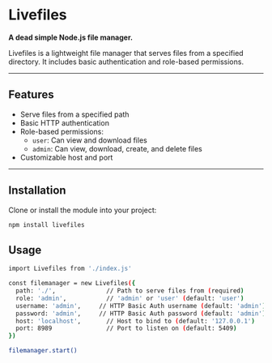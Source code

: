 # Livefiles

**A dead simple Node.js file manager.**

Livefiles is a lightweight file manager that serves files from a specified directory. It includes basic authentication and role-based permissions.

---

##  Features

- Serve files from a specified path
- Basic HTTP authentication
- Role-based permissions:
  - `user`: Can view and download files
  - `admin`: Can view, download, create, and delete files
- Customizable host and port

---

## Installation

Clone or install the module into your project:

```bash
npm install livefiles
```

## Usage
```bash
import Livefiles from './index.js'

const filemanager = new Livefiles({
  path: './',              // Path to serve files from (required)
  role: 'admin',           // 'admin' or 'user' (default: 'user')
  username: 'admin',     // HTTP Basic Auth username (default: 'admin')
  password: 'admin',     // HTTP Basic Auth password (default: 'admin')
  host: 'localhost',       // Host to bind to (default: '127.0.0.1')
  port: 8989               // Port to listen on (default: 5409)
})

filemanager.start()
```
